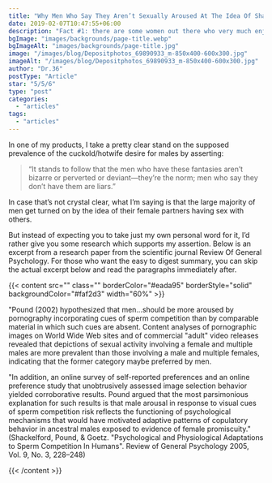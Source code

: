 ```yaml
---
title: "Why Men Who Say They Aren’t Sexually Aroused At The Idea Of Sharing Their Wives Are Liars"
date: 2019-02-07T10:47:55+06:00
description: "Fact #1: there are some women out there who very much enjoy using dildos. Fact #2: there are also just as many women out there who don&#39;t particularly"
bgImage: "images/backgrounds/page-title.webp"
bgImageAlt: "images/backgrounds/page-title.jpg"
image: "/images/blog/Depositphotos_69890933_m-850x400-600x300.jpg"
imageAlt: "/images/blog/Depositphotos_69890933_m-850x400-600x300.jpg"
author: "Dr.36"
postType: "Article"
star: "5/5/6"
type: "post"
categories: 
  - "articles"
tags:
  - "articles"
---
```

In one of my products, I take a pretty clear stand on the supposed prevalence of the cuckold/hotwife desire for males by asserting:

> “It stands to follow that the men who have these fantasies aren’t bizarre or perverted or deviant—they’re the norm; men who say they don’t have them are liars.”

In case that’s not crystal clear, what I’m saying is that the large majority of men get turned on by the idea of their female partners having sex with others.

But instead of expecting you to take just my own personal word for it, I’d rather give you some research which supports my assertion. Below is an excerpt from a research paper from the scientific journal Review Of General Psychology. For those who want the easy to digest summary, you can skip the actual excerpt below and read the paragraphs immediately after.

{{< content src="" class="" borderColor="#eada95" borderStyle="solid" backgroundColor="#faf2d3" width="60%"  >}}
<p>"Pound (2002) hypothesized that men...should be more aroused by pornography incorporating cues of sperm competition than by comparable material in which such cues are absent. Content analyses of pornographic images on World Wide Web sites and of commercial "adult" video releases revealed that depictions of sexual activity involving a female and multiple males are more prevalent than those involving a male and multiple females, indicating that the former category maybe preferred by men.</p>
<p>"In addition, an online survey of self-reported preferences and an online preference study that unobtrusively assessed image selection behavior yielded corroborative results. Pound argued that the most parsimonious explanation for such results is that male arousal in response to visual cues of sperm competition risk reflects the functioning of psychological mechanisms that would have motivated adaptive patterns of copulatory behavior in ancestral males exposed to evidence of female promiscuity." (Shackelford, Pound, & Goetz. "Psychological and Physiological Adaptations to Sperm Competition In Humans". Review of General Psychology 2005, Vol. 9, No. 3, 228–248)</p>
	
	
{{< /content >}}






